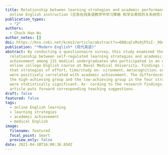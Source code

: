 ```yaml
---
title: Relationship between learning strategies and academic performance in
  online English instruction (应急在线英语教学中学习策略 和学业表现的关系研究)
publication_types:
  - "2"
authors:
  - Chuck Hao Wu
author_notes: []
doi: https://kns.cnki.net/kcms2/article/abstract?v=6NQcqlsMs0jP5sI-_9OqcwQKPgOnv_ROgUSeP8g05QqSjnA7837dpP4RaHvYw3ZYcrmFQ8_AZ825sj2pSTk_9qLxBgGykLilA1xwDrgQwf0UtZundMMGjAaLHhaOzXWrjVRhCbK5aynR9Kn6abI0W7zAf6lb9WRg&uniplatform=NZKPT
publication: "*Modern English* (现代英语)"
abstract: By conducting a questionnaire survey，this study examined the
  relationship between self-regulated learning strategies and academic
  achievement among 131 medical undergraduates who participated in an emergency
  online college English course at Naval Medical University. Findings suggested
  that strategies of effort，time/study en- vironment，metacognition，organization
  were positively correlated with academic achievement. The differences between
  the high-achieving group and the low-achieving group in the four strategies
  were statistically significant. Ac- cording to the research findings，the
  article puts forward corresponding teaching suggestions.
draft: false
featured: false
tags:
  - online English learning
  - learning strategies
  - academic achievement
  - medical English
image:
  filename: featured
  focal_point: Smart
  preview_only: false
date: 2021-04-30T16:00:36.850Z
---
```

